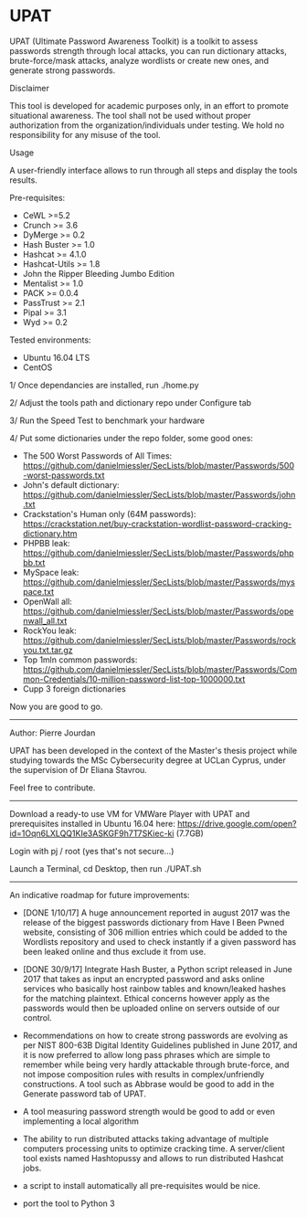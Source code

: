 # UPAT
UPAT (Ultimate Password Awareness Toolkit) is a toolkit to assess passwords strength through local attacks, you can run dictionary attacks, brute-force/mask attacks, analyze wordlists or create new ones, and generate strong passwords. 

Disclaimer

This tool is developed for academic purposes only, in an effort to promote situational awareness. The tool shall not be used without proper authorization from the organization/individuals under testing. We hold no responsibility for any misuse of the tool.
 
Usage

A user-friendly interface allows to run through all steps and display the tools results.

Pre-requisites:
- CeWL >=5.2
- Crunch >= 3.6
- DyMerge >= 0.2
- Hash Buster >= 1.0
- Hashcat >= 4.1.0
- Hashcat-Utils >= 1.8
- John the Ripper Bleeding Jumbo Edition
- Mentalist >= 1.0
- PACK >= 0.0.4
- PassTrust >= 2.1
- Pipal >= 3.1
- Wyd >= 0.2

Tested environments:
- Ubuntu 16.04 LTS
- CentOS

1/ Once dependancies are installed, run ./home.py

2/ Adjust the tools path and dictionary repo under Configure tab

3/ Run the Speed Test to benchmark your hardware

4/ Put some dictionaries under the repo folder, some good ones:
- The 500 Worst Passwords of All Times: https://github.com/danielmiessler/SecLists/blob/master/Passwords/500-worst-passwords.txt
- John's default dictionary: https://github.com/danielmiessler/SecLists/blob/master/Passwords/john.txt
- Crackstation's Human only (64M passwords): https://crackstation.net/buy-crackstation-wordlist-password-cracking-dictionary.htm
- PHPBB leak: https://github.com/danielmiessler/SecLists/blob/master/Passwords/phpbb.txt
- MySpace leak: https://github.com/danielmiessler/SecLists/blob/master/Passwords/myspace.txt
- OpenWall all: https://github.com/danielmiessler/SecLists/blob/master/Passwords/openwall_all.txt
- RockYou leak: https://github.com/danielmiessler/SecLists/blob/master/Passwords/rockyou.txt.tar.gz
- Top 1mln common passwords: https://github.com/danielmiessler/SecLists/blob/master/Passwords/Common-Credentials/10-million-password-list-top-1000000.txt
- Cupp 3 foreign dictionaries

Now you are good to go.

----
Author: Pierre Jourdan

UPAT has been developed in the context of the Master's thesis project while studying towards the MSc Cybersecurity degree at UCLan Cyprus, under the supervision of Dr Eliana Stavrou.


Feel free to contribute.

-------

Download a ready-to use VM for VMWare Player with UPAT and prerequisites installed in Ubuntu 16.04 here: https://drive.google.com/open?id=1Oqn6LXLQQ1KIe3ASKGF9h7T7SKiec-ki (7.7GB)

Login with pj / root (yes that's not secure...)

Launch a Terminal, cd Desktop, then run ./UPAT.sh

-------
An indicative roadmap for future improvements:

-	[DONE 1/10/17] A huge announcement reported in august 2017 was the release of the biggest passwords dictionary from Have I Been Pwned website, consisting of 306 million entries which could be added to the Wordlists repository and used to check instantly if a given password has been leaked online and thus exclude it from use.

-	[DONE 30/9/17] Integrate Hash Buster, a Python script released in June 2017 that takes as input an encrypted password and asks online services who basically host rainbow tables and known/leaked hashes for the matching plaintext. Ethical concerns however apply as the passwords would then be uploaded online on servers outside of our control.

-	Recommendations on how to create strong passwords are evolving as per NIST 800-63B Digital Identity Guidelines published in June 2017, and it is now preferred to allow long pass phrases which are simple to remember while being very hardly attackable through brute-force, and not impose composition rules with results in complex/unfriendly constructions. A tool such as Abbrase would be good to add in the Generate password tab of UPAT.

-	A tool measuring password strength would be good to add or even implementing a local algorithm

-	The ability to run distributed attacks taking advantage of multiple computers processing units to optimize cracking time. A server/client tool exists named Hashtopussy and allows to run distributed Hashcat jobs.

- a script to install automatically all pre-requisites would be nice.

- port the tool to Python 3
